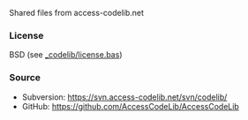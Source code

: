 Shared files from access-codelib.net 

### License
BSD (see [_codelib/license.bas](https://github.com/AccessCodeLib/FilterFormWizard/blob/master/source/codelib/_codelib/license.bas))

### Source
* Subversion: https://svn.access-codelib.net/svn/codelib/
* GitHub: https://github.com/AccessCodeLib/AccessCodeLib


